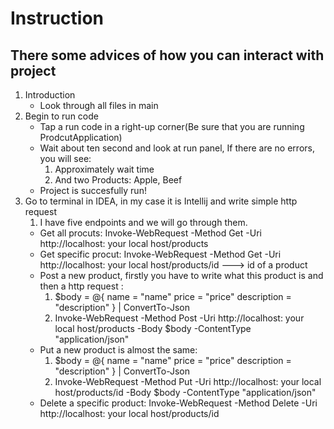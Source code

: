 # Instruction
## There some advices of how you can interact with project
1. Introduction
   - Look through all files in main
2. Begin to run code
   - Tap a run code in a right-up corner(Be sure that you are running ProdcutApplication)
   - Wait about ten second and look at run panel, If there are no errors, you will see:
       1. Approximately wait time
       2. And two Products: Apple, Beef
    - Project is succesfully run!
3. Go to terminal in IDEA, in my case it is Intellij and write simple http request
     1. I have five endpoints and we will go through them.
    - Get all procuts: Invoke-WebRequest -Method Get -Uri http://localhost: your local host/products
    - Get specific procut: Invoke-WebRequest -Method Get -Uri http://localhost: your local host/products/id ---> id of a product
    - Post a new product, firstly you have to write what this product is and then a http request :<br>
      1. $body = @{
          name = "name"
          price = "price"
          description = "description"
         } | ConvertTo-Json
      2.  Invoke-WebRequest -Method Post -Uri http://localhost: your local host/products -Body $body -ContentType "application/json"
     - Put a new product is almost the same:
        1. $body = @{
          name = "name"
          price = "price"
          description = "description"
         } | ConvertTo-Json
        2.  Invoke-WebRequest -Method Put -Uri http://localhost: your local host/products/id -Body $body -ContentType "application/json"
      - Delete a specific product: Invoke-WebRequest -Method Delete -Uri http://localhost: your local host/products/id 
